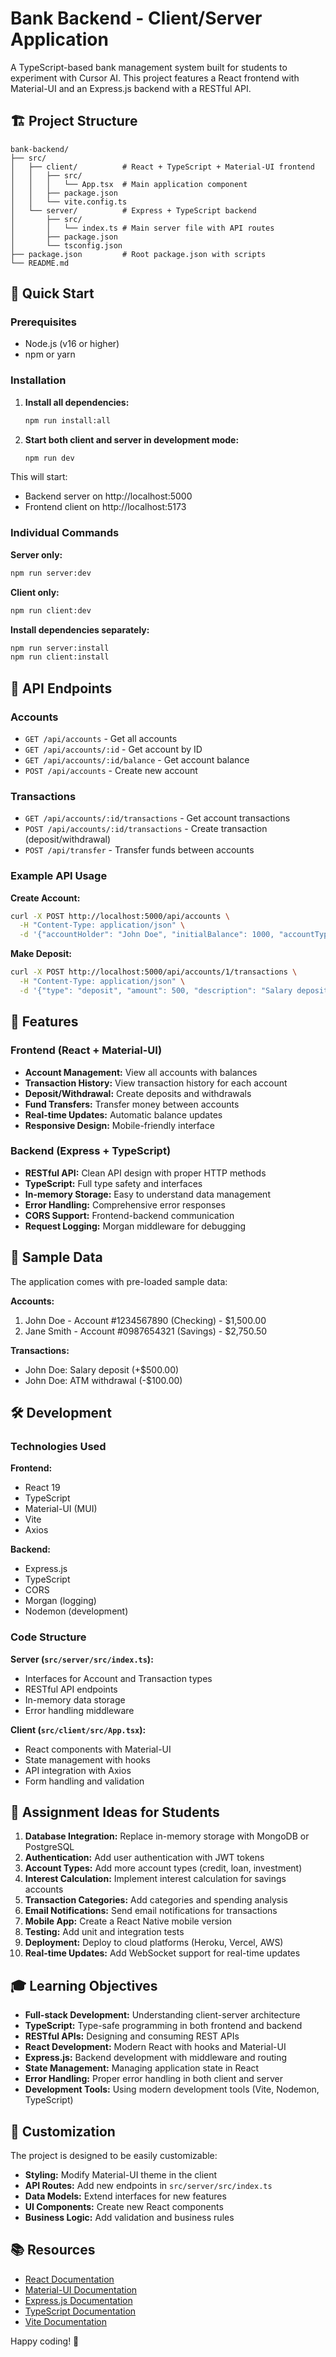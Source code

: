 # Bank Backend - Client/Server Application

A TypeScript-based bank management system built for students to experiment with Cursor AI. This project features a React frontend with Material-UI and an Express.js backend with a RESTful API.

## 🏗️ Project Structure

```
bank-backend/
├── src/
│   ├── client/          # React + TypeScript + Material-UI frontend
│   │   ├── src/
│   │   │   └── App.tsx  # Main application component
│   │   ├── package.json
│   │   └── vite.config.ts
│   └── server/          # Express + TypeScript backend
│       ├── src/
│       │   └── index.ts # Main server file with API routes
│       ├── package.json
│       └── tsconfig.json
├── package.json         # Root package.json with scripts
└── README.md
```

## 🚀 Quick Start

### Prerequisites
- Node.js (v16 or higher)
- npm or yarn

### Installation

1. **Install all dependencies:**
   ```bash
   npm run install:all
   ```

2. **Start both client and server in development mode:**
   ```bash
   npm run dev
   ```

This will start:
- Backend server on http://localhost:5000
- Frontend client on http://localhost:5173

### Individual Commands

**Server only:**
```bash
npm run server:dev
```

**Client only:**
```bash
npm run client:dev
```

**Install dependencies separately:**
```bash
npm run server:install
npm run client:install
```

## 🏦 API Endpoints

### Accounts
- `GET /api/accounts` - Get all accounts
- `GET /api/accounts/:id` - Get account by ID  
- `GET /api/accounts/:id/balance` - Get account balance
- `POST /api/accounts` - Create new account

### Transactions
- `GET /api/accounts/:id/transactions` - Get account transactions
- `POST /api/accounts/:id/transactions` - Create transaction (deposit/withdrawal)
- `POST /api/transfer` - Transfer funds between accounts

### Example API Usage

**Create Account:**
```bash
curl -X POST http://localhost:5000/api/accounts \
  -H "Content-Type: application/json" \
  -d '{"accountHolder": "John Doe", "initialBalance": 1000, "accountType": "checking"}'
```

**Make Deposit:**
```bash
curl -X POST http://localhost:5000/api/accounts/1/transactions \
  -H "Content-Type: application/json" \
  -d '{"type": "deposit", "amount": 500, "description": "Salary deposit"}'
```

## 🎯 Features

### Frontend (React + Material-UI)
- **Account Management:** View all accounts with balances
- **Transaction History:** View transaction history for each account
- **Deposit/Withdrawal:** Create deposits and withdrawals
- **Fund Transfers:** Transfer money between accounts
- **Real-time Updates:** Automatic balance updates
- **Responsive Design:** Mobile-friendly interface

### Backend (Express + TypeScript)
- **RESTful API:** Clean API design with proper HTTP methods
- **TypeScript:** Full type safety and interfaces
- **In-memory Storage:** Easy to understand data management
- **Error Handling:** Comprehensive error responses
- **CORS Support:** Frontend-backend communication
- **Request Logging:** Morgan middleware for debugging

## 🧪 Sample Data

The application comes with pre-loaded sample data:

**Accounts:**
1. John Doe - Account #1234567890 (Checking) - $1,500.00
2. Jane Smith - Account #0987654321 (Savings) - $2,750.50

**Transactions:**
- John Doe: Salary deposit (+$500.00)
- John Doe: ATM withdrawal (-$100.00)

## 🛠️ Development

### Technologies Used

**Frontend:**
- React 19
- TypeScript
- Material-UI (MUI)
- Vite
- Axios

**Backend:**
- Express.js
- TypeScript
- CORS
- Morgan (logging)
- Nodemon (development)

### Code Structure

**Server (`src/server/src/index.ts`):**
- Interfaces for Account and Transaction types
- RESTful API endpoints
- In-memory data storage
- Error handling middleware

**Client (`src/client/src/App.tsx`):**
- React components with Material-UI
- State management with hooks
- API integration with Axios
- Form handling and validation

## 📝 Assignment Ideas for Students

1. **Database Integration:** Replace in-memory storage with MongoDB or PostgreSQL
2. **Authentication:** Add user authentication with JWT tokens
3. **Account Types:** Add more account types (credit, loan, investment)
4. **Interest Calculation:** Implement interest calculation for savings accounts
5. **Transaction Categories:** Add categories and spending analysis
6. **Email Notifications:** Send email notifications for transactions
7. **Mobile App:** Create a React Native mobile version
8. **Testing:** Add unit and integration tests
9. **Deployment:** Deploy to cloud platforms (Heroku, Vercel, AWS)
10. **Real-time Updates:** Add WebSocket support for real-time updates

## 🎓 Learning Objectives

- **Full-stack Development:** Understanding client-server architecture
- **TypeScript:** Type-safe programming in both frontend and backend
- **RESTful APIs:** Designing and consuming REST APIs
- **React Development:** Modern React with hooks and Material-UI
- **Express.js:** Backend development with middleware and routing
- **State Management:** Managing application state in React
- **Error Handling:** Proper error handling in both client and server
- **Development Tools:** Using modern development tools (Vite, Nodemon, TypeScript)

## 🔧 Customization

The project is designed to be easily customizable:

- **Styling:** Modify Material-UI theme in the client
- **API Routes:** Add new endpoints in `src/server/src/index.ts`
- **Data Models:** Extend interfaces for new features
- **UI Components:** Create new React components
- **Business Logic:** Add validation and business rules

## 📚 Resources

- [React Documentation](https://react.dev/)
- [Material-UI Documentation](https://mui.com/)
- [Express.js Documentation](https://expressjs.com/)
- [TypeScript Documentation](https://www.typescriptlang.org/)
- [Vite Documentation](https://vitejs.dev/)

Happy coding! 🚀 